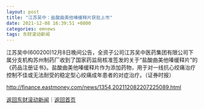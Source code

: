 ```yaml
---
layout: post
title: "江苏吴中：盐酸曲美他嗪缓释片获批上市"
date: 2021-12-08 16:39:51 +0800
categories: emnews
tags: 东财滚动新闻
---
```


江苏吴中(600200)12月8日晚间公告，全资子公司江苏吴中医药集团有限公司下属分支机构苏州制药厂收到了国家药监局核准签发的关于“盐酸曲美他嗪缓释片”的《药品注册证书》。盐酸曲美他嗪缓释片作为添加药物，用于对一线抗心绞痛治疗控制不佳或无法耐受的稳定型心绞痛成年患者的对症治疗。（证券时报）

<http://finance.eastmoney.com/news/1354,202112082207225089.html>

[返回东财滚动新闻](//finews.withounder.com/emnews/)｜[返回首页](//finews.withounder.com/)